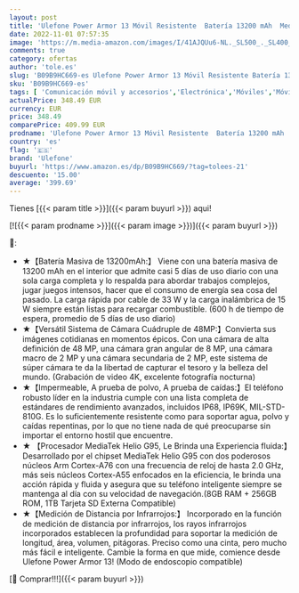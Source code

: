 ```yaml
---
layout: post
title: 'Ulefone Power Armor 13 Móvil Resistente  Batería 13200 mAh  Medición Distancia por Infrarrojos  6 81   48MP Cámara  Android 11 IP68 Smartphone Antigolpes  Helio G95 8GB 256GB  Carga Inalámbrica NFC'
date: 2022-11-01 07:57:35
image: 'https://m.media-amazon.com/images/I/41AJQUu6-NL._SL500_._SL400_.jpg'
comments: true
category: ofertas
author: 'tole.es'
slug: 'B09B9HC669-es Ulefone Power Armor 13 Móvil Resistente Batería 13200 mAh...'
sku: 'B09B9HC669-es'
tags: [ 'Comunicación móvil y accesorios','Electrónica','Móviles','Móviles y smartphones libres','android','ulefone','🇪🇸', ]
actualPrice: 348.49 EUR
currency: EUR
price: 348.49
comparePrice: 409.99 EUR
prodname: 'Ulefone Power Armor 13 Móvil Resistente  Batería 13200 mAh  Medición Distancia por Infrarrojos  6 81   48MP Cámara  Android 11 IP68 Smartphone Antigolpes  Helio G95 8GB 256GB  Carga Inalámbrica NFC'
country: 'es'
flag: '🇪🇸'
brand: 'Ulefone'
buyurl: 'https://www.amazon.es/dp/B09B9HC669/?tag=tolees-21'
descuento: '15.00'
average: '399.69'
---
```


Tienes [{{< param title >}}]({{< param buyurl >}}) aqui!

[![{{< param prodname >}}]({{< param image >}})]({{< param buyurl >}})

🔎:

- ★【Batería Masiva de 13200mAh:】 Viene con una batería masiva de 13200 mAh en el interior que admite casi 5 días de uso diario con una sola carga completa y lo respalda para abordar trabajos complejos, jugar juegos intensos, hacer que el consumo de energía sea cosa del pasado. La carga rápida por cable de 33 W y la carga inalámbrica de 15 W siempre están listas para recargar combustible. (600 h de tiempo de espera, promedio de 5 días de uso diario)
- ★【Versátil Sistema de Cámara Cuádruple de 48MP:】Convierta sus imágenes cotidianas en momentos épicos. Con una cámara de alta definición de 48 MP, una cámara gran angular de 8 MP, una cámara macro de 2 MP y una cámara secundaria de 2 MP, este sistema de súper cámara te da la libertad de capturar el tesoro y la belleza del mundo. (Grabación de video 4K, excelente fotografía nocturna)
- ★【Impermeable, A prueba de polvo, A prueba de caídas:】El teléfono robusto líder en la industria cumple con una lista completa de estándares de rendimiento avanzados, incluidos IP68, IP69K, MIL-STD-810G. Es lo suficientemente resistente como para soportar agua, polvo y caídas repentinas, por lo que no tiene nada de qué preocuparse sin importar el entorno hostil que encuentre.
- ★ 【Procesador MediaTek Helio G95, Le Brinda una Experiencia fluida:】Desarrollado por el chipset MediaTek Helio G95 con dos poderosos núcleos Arm Cortex-A76 con una frecuencia de reloj de hasta 2.0 GHz, más seis núcleos Cortex-A55 enfocados en la eficiencia, le brinda una acción rápida y fluida y asegura que su teléfono inteligente siempre se mantenga al día con su velocidad de navegación.(8GB RAM + 256GB ROM, 1TB Tarjeta SD Externa Compatible)
- ★【Medición de Distancia por Infrarrojos:】 Incorporado en la función de medición de distancia por infrarrojos, los rayos infrarrojos incorporados establecen la profundidad para soportar la medición de longitud, área, volumen, pitágoras. Preciso como una cinta, pero mucho más fácil e inteligente. Cambie la forma en que mide, comience desde Ulefone Power Armor 13! (Modo de endoscopio compatible)

[🛒 Comprar!!!]({{< param buyurl >}})
